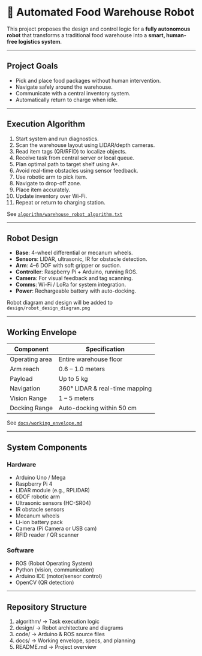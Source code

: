 # 🤖 Automated Food Warehouse Robot

This project proposes the design and control logic for a **fully autonomous robot** that transforms a traditional food warehouse into a **smart, human-free logistics system**.

---

## Project Goals

- Pick and place food packages without human intervention.
- Navigate safely around the warehouse.
- Communicate with a central inventory system.
- Automatically return to charge when idle.

---

## Execution Algorithm

1. Start system and run diagnostics.
2. Scan the warehouse layout using LIDAR/depth cameras.
3. Read item tags (QR/RFID) to localize objects.
4. Receive task from central server or local queue.
5. Plan optimal path to target shelf using A*.
6. Avoid real-time obstacles using sensor feedback.
7. Use robotic arm to pick item.
8. Navigate to drop-off zone.
9. Place item accurately.
10. Update inventory over Wi-Fi.
11. Repeat or return to charging station.

See [`algorithm/warehouse_robot_algorithm.txt`](algorithm/warehouse_robot_algorithm.txt)

---

## Robot Design

- **Base**: 4-wheel differential or mecanum wheels.
- **Sensors**: LIDAR, ultrasonic, IR for obstacle detection.
- **Arm**: 4–6 DOF with soft gripper or suction.
- **Controller**: Raspberry Pi + Arduino, running ROS.
- **Camera**: For visual feedback and tag scanning.
- **Comms**: Wi-Fi / LoRa for system integration.
- **Power**: Rechargeable battery with auto-docking.

Robot diagram and design will be added to `design/robot_design_diagram.png`

---

## Working Envelope

| Component       | Specification                  |
|----------------|----------------------------------|
| Operating area  | Entire warehouse floor          |
| Arm reach       | 0.6 – 1.0 meters                |
| Payload         | Up to 5 kg                      |
| Navigation      | 360° LIDAR & real-time mapping  |
| Vision Range    | 1 – 5 meters                    |
| Docking Range   | Auto-docking within 50 cm       |

See [`docs/working_envelope.md`](docs/working_envelope.md)

---

## System Components

### Hardware
- Arduino Uno / Mega
- Raspberry Pi 4
- LIDAR module (e.g., RPLIDAR)
- 6DOF robotic arm
- Ultrasonic sensors (HC-SR04)
- IR obstacle sensors
- Mecanum wheels
- Li-ion battery pack
- Camera (Pi Camera or USB cam)
- RFID reader / QR scanner

### Software
- ROS (Robot Operating System)
- Python (vision, communication)
- Arduino IDE (motor/sensor control)
- OpenCV (QR detection)

---

## Repository Structure

1. algorithm/    → Task execution logic
2. design/       → Robot architecture and diagrams
3. code/         → Arduino & ROS source files
4. docs/         → Working envelope, specs, and planning
5. README.md     → Project overview
